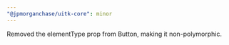 ```yaml
---
"@jpmorganchase/uitk-core": minor
---
```


Removed the elementType prop from Button, making it non-polymorphic.
